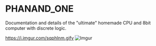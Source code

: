 # PHANAND_ONE
Documentation and details of the "ultimate" homemade CPU and 8bit computer with discrete logic.


https://i.imgur.com/sqphlnm.gifv
![Imgur](https://i.imgur.com/sqphlnm.gifv)
